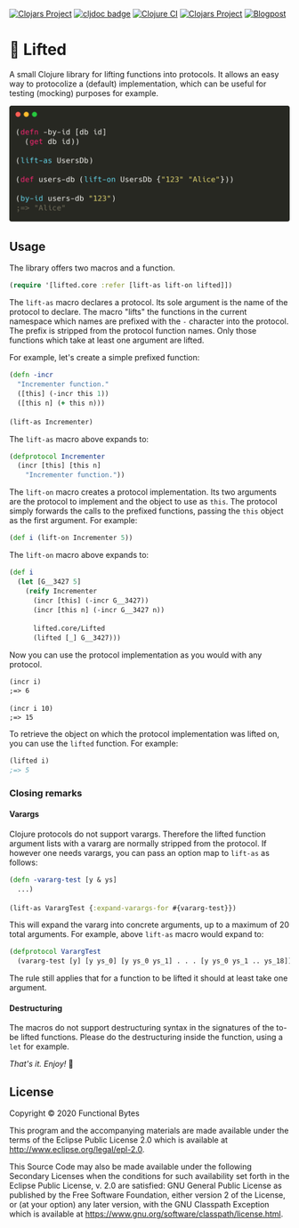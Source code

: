 [![Clojars Project](https://img.shields.io/clojars/v/functionalbytes/lifted.svg)](https://clojars.org/functionalbytes/lifted)
[![cljdoc badge](https://cljdoc.org/badge/functionalbytes/lifted)](https://cljdoc.org/d/functionalbytes/lifted/CURRENT)
[![Clojure CI](https://github.com/aroemers/lifted/workflows/Clojure%20CI/badge.svg?branch=master)](https://github.com/aroemers/lifted/actions?query=workflow%3A%22Clojure+CI%22)
[![Clojars Project](https://img.shields.io/clojars/dt/functionalbytes/lifted?color=blue)](https://clojars.org/functionalbytes/lifted)
[![Blogpost](https://img.shields.io/badge/blog-Introducing%20lifted-brightgreen)](https://functionalbytes.nl/clojure/lifted/protocols/2020/06/11/lifted.html)

# 🚡 Lifted

A small Clojure library for lifting functions into protocols.
It allows an easy way to protocolize a (default) implementation, which can be useful for testing (mocking) purposes for example.

![Banner](banner.png)

## Usage

The library offers two macros and a function.

```clj
(require '[lifted.core :refer [lift-as lift-on lifted]])
```

The `lift-as` macro declares a protocol.
Its sole argument is the name of the protocol to declare.
The macro "lifts" the functions in the current namespace which names are prefixed with the `-` character into the protocol.
The prefix is stripped from the protocol function names.
Only those functions which take at least one argument are lifted.

For example, let's create a simple prefixed function:

```clj
(defn -incr
  "Incrementer function."
  ([this] (-incr this 1))
  ([this n] (+ this n)))

(lift-as Incrementer)
```

The `lift-as` macro above expands to:

```clj
(defprotocol Incrementer
  (incr [this] [this n]
    "Incrementer function."))
```

The `lift-on` macro creates a protocol implementation.
Its two arguments are the protocol to implement and the object to use as `this`.
The protocol simply forwards the calls to the prefixed functions, passing the `this` object as the first argument.
For example:

```clj
(def i (lift-on Incrementer 5))
```

The `lift-on` macro above expands to:

```clj
(def i
  (let [G__3427 5]
    (reify Incrementer
      (incr [this] (-incr G__3427))
      (incr [this n] (-incr G__3427 n))

      lifted.core/Lifted
      (lifted [_] G__3427)))
```

Now you can use the protocol implementation as you would with any protocol.

```
(incr i)
;=> 6

(incr i 10)
;=> 15
```

To retrieve the object on which the protocol implementation was lifted on, you can use the `lifted` function.
For example:

```clj
(lifted i)
;=> 5
```

### Closing remarks

#### Varargs

Clojure protocols do not support varargs.
Therefore the lifted function argument lists with a vararg are normally stripped from the protocol.
If however one needs varargs, you can pass an option map to `lift-as` as follows:

```clj
(defn -vararg-test [y & ys]
  ...)

(lift-as VarargTest {:expand-varargs-for #{vararg-test}})
```

This will expand the vararg into concrete arguments, up to a maximum of 20 total arguments.
For example, above `lift-as` macro would expand to:

```clj
(defprotocol VarargTest
  (vararg-test [y] [y ys_0] [y ys_0 ys_1] . . . [y ys_0 ys_1 .. ys_18]))
```

The rule still applies that for a function to be lifted it should at least take one argument.

#### Destructuring

The macros do not support destructuring syntax in the signatures of the to-be lifted functions.
Please do the destructuring inside the function, using a `let` for example.

_That's it. Enjoy!_ 🚀

## License

Copyright © 2020 Functional Bytes

This program and the accompanying materials are made available under the
terms of the Eclipse Public License 2.0 which is available at
http://www.eclipse.org/legal/epl-2.0.

This Source Code may also be made available under the following Secondary
Licenses when the conditions for such availability set forth in the Eclipse
Public License, v. 2.0 are satisfied: GNU General Public License as published by
the Free Software Foundation, either version 2 of the License, or (at your
option) any later version, with the GNU Classpath Exception which is available
at https://www.gnu.org/software/classpath/license.html.
